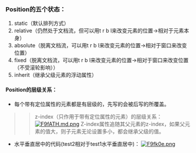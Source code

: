 ### Position的五个状态：
1. static（默认排列方式）
2. relative（仍然处于文档流，但可以用t r b l来改变元素的位置→相对于元素本身）
3. absolute（脱离文档流，可以用t r b l来改变元素的位置→相对于窗口来改变位置）
4. fixed（脱离文档流，可以用t r b l来改变元素的位置→相对于窗口来改变位置（不受滚轮影响））
5. inherit（继承父级元素的浮动属性）
#### Position的层级关系：
- 每个带有定位属性的元素都是有层级的，先写的会被后写的所覆盖。
 >>z-index（只作用于带有定位属性的元素）的层级关系：
 [![F9fATH.md.png](https://s1.ax1x.com/2018/11/21/F9fATH.md.png)](https://imgchr.com/i/F9fATH)
Z-index属性追随其父元素的z-index，如果父元素的值大，则子元素无论设置多小，都会继承父级的值。

- 水平垂直居中的代码(test2相对于test1水平垂直居中)：
[![F9fk0e.png](https://s1.ax1x.com/2018/11/21/F9fk0e.png)](https://imgchr.com/i/F9fk0e)